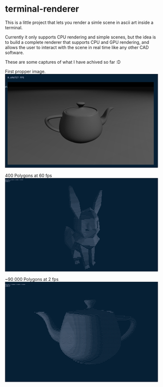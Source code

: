 # terminal-renderer
This is a little project that lets you render a simle scene in ascii art inside a terminal.

Currently it only supports CPU rendering and simple scenes, but the idea is to build a complete renderer that supports CPU and GPU rendering, and allows the user to interact with the scene in real time like any other CAD software.

These are some captures of what I have achived so far :D

First propper image.
![TeapotHD](./images/teapotHD.png "TeapotHD")

400 Polygons at 60 fps
![Eevee](./images/eevee.png "Eeeve")

~90 000 Polygons at 2 fps
![Teapot](./images/teapot.png "Teapot")

